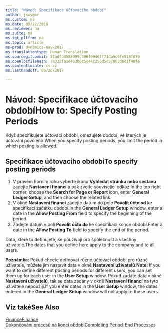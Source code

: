 ```yaml
---
title: "Návod: Specifikace účtovacího období"
author: jswymer
ms.custom: na
ms.date: 09/22/2016
ms.reviewer: na
ms.suite: na
ms.tgt_pltfrm: na
ms.topic: article
ms-prod: dynamics-nav-2017
ms.translationtype: Human Translation
ms.sourcegitcommit: 51adfb3588099c496f0946ff71da5c6fe518f070
ms.openlocfilehash: 7a332fa1e463b0c5c44c256d5d57803d6d1f48fe
ms.contentlocale: cs-cz
ms.lasthandoff: 06/26/2017

---
```


# <a name="how-to-specify-posting-periods"></a><span data-ttu-id="14e20-102">Návod: Specifikace účtovacího období</span><span class="sxs-lookup"><span data-stu-id="14e20-102">How to: Specify Posting Periods</span></span>
<span data-ttu-id="14e20-103">Když specifikujete účtovací období, omezujete období, ve kterých je účtování povoleno.</span><span class="sxs-lookup"><span data-stu-id="14e20-103">When you specify posting periods, you limit the period in which posting is allowed.</span></span>

## <a name="to-specify-posting-periods"></a><span data-ttu-id="14e20-104">Specifikace účtovacího období</span><span class="sxs-lookup"><span data-stu-id="14e20-104">To specify posting periods</span></span>
1. <span data-ttu-id="14e20-105">V pravém horním rohu vyberte ikonu **Vyhledat stránku nebo sestavu** zadejte **Nastavení financí** a pak zvolte související odkaz.</span><span class="sxs-lookup"><span data-stu-id="14e20-105">In the top right corner, choose the **Search for Page or Report** icon, enter **General Ledger Setup**, and then choose the related link.</span></span>
2. <span data-ttu-id="14e20-106">V okně **Nastavení financí** zadejte datum do pole **Povolit účto od** ke specifikaci začátku období.</span><span class="sxs-lookup"><span data-stu-id="14e20-106">In the **General Ledger Setup** window, enter a date in the **Allow Posting From** field to specify the beginning of the period.</span></span>
3. <span data-ttu-id="14e20-107">Zadejte datum v poli **Povolit účto do** ke specifikaci konce období.</span><span class="sxs-lookup"><span data-stu-id="14e20-107">Enter a date in the **Allow Posting To** field to specify the end of the period.</span></span>

<span data-ttu-id="14e20-108">Data, které tu definujete, se používají pro společnost a všechny uživatele.</span><span class="sxs-lookup"><span data-stu-id="14e20-108">The dates that you define here apply to the company and to all users.</span></span>

<span data-ttu-id="14e20-109">**Poznámka**: Pokud chcete definovat různé účtovací období pro různé uživatele, můžete jim nastavit data v okně **Nastavení uživatelů**.</span><span class="sxs-lookup"><span data-stu-id="14e20-109">**Note**: If you want to define different posting periods for different users, you can set them up for each user in the **User Setup** window.</span></span> <span data-ttu-id="14e20-110">Pokud zadáte data v okně **Nastavení uživatelů**, tak se data zadány v okně **Nastavení financí** na tyto uživatele nepoužijí.</span><span class="sxs-lookup"><span data-stu-id="14e20-110">If you enter dates in the **User Setup** window, the dates entered in the **General Ledger Setup** window will not apply to these users.</span></span>


## <a name="see-also"></a><span data-ttu-id="14e20-111">Viz také</span><span class="sxs-lookup"><span data-stu-id="14e20-111">See Also</span></span>
[<span data-ttu-id="14e20-112">Finance</span><span class="sxs-lookup"><span data-stu-id="14e20-112">Finance</span></span>](finance-setup.md)  
[<span data-ttu-id="14e20-113">Dokončování procesů na konci období</span><span class="sxs-lookup"><span data-stu-id="14e20-113">Completing Period-End Processes</span></span>](year-how-complete-period-end-processes.md)

